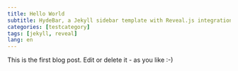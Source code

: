```yaml
---
title: Hello World
subtitle: HydeBar, a Jekyll sidebar template with Reveal.js integration
categories: [testcategory]
tags: [jekyll, reveal]
lang: en
---
```


This is the first blog post. Edit or delete it - as you like :-)
